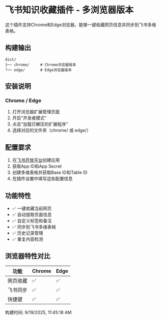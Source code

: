 # 飞书知识收藏插件 - 多浏览器版本

这个插件支持Chrome和Edge浏览器，能够一键收藏网页信息并同步到飞书多维表格。

## 构建输出

```
dist/
├── chrome/     # Chrome浏览器版本
└── edge/       # Edge浏览器版本
```

## 安装说明

### Chrome / Edge
1. 打开浏览器扩展管理页面
2. 开启"开发者模式"
3. 点击"加载已解压的扩展程序"
4. 选择对应的文件夹（chrome/ 或 edge/）

## 配置要求

1. 在[飞书开放平台](https://open.feishu.cn/app)创建应用
2. 获取App ID和App Secret
3. 创建多维表格并获取Base ID和Table ID
4. 在插件设置中填写这些配置信息

## 功能特性

- ✅ 一键收藏当前网页
- ✅ 自动提取页面信息
- ✅ 自定义标签和备注
- ✅ 同步到飞书多维表格
- ✅ 历史记录管理
- ✅ 重复内容检测

## 浏览器特性对比

| 功能 | Chrome | Edge |
|------|---------|------|
| 网页收藏 | ✅ | ✅ |
| 飞书同步 | ✅ | ✅ |
| 快捷键 | ✅ | ✅ |

构建时间: 9/19/2025, 11:45:18 AM
